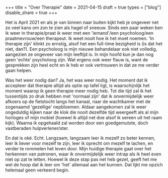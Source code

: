 +++
title = "Over Therapie"
date = 2021-04-15
draft = true
types = ["blog"]
disable_share = true
+++

Het is April 2021 en als je van binnen naar buiten kijkt heb je ongeveer net zo veel kans om zon te zien als hagel of sneeuw. Sinds een paar weken ben ik weer in therapie/praat ik weer met een 'iemand'/een psycholoog/een praatmevrouw/een therapeut. Ik weet nooit hoe ik het moet noemen. 'In therapie zijn' klinkt zo ernstig, alsof het een full-time bezigheid is (is dat het niet, dan?). Een psycholoog is mijn nieuwe behandelaar ook niet volledig, aangezien ze ongeveer van mijn leeftijd is. In mijn hoofd kun je dan nog geen 'echte' psycholoog zijn. Wat ergens ook weer flauw is, want de gesprekken zijn heel echt en ik heb er ook vertrouwen in dat ze me verder gaan helpen.

Was het weer nodig dan? Ja, het was weer nodig. Het moment dat ik accepteer dat therapie altijd als optie op tafel ligt, is waarschijnlijk het moment waarop ik geen therapie meer nodig heb. Tot die tijd zal ik het tussentijds zo druk hebben met 'normaal zijn' dat ik onvermijdelijk weer afkoers op de fietstocht langs het kanaal, naar de wachtkamer met de zogenaamd 'gezellige' nepbloemen. Aldaar aangekomen zal ik weer ongeduldig kijken naar de klok die nooit dezelfde tijd weergeeft als al mijn horloges of mijn mobiel (hoewel ik altijd net doe alsof ik sereen uit het raam kijk). Waarna ik opgehaald zal worden door een goedgemutste, doch vastberaden hulpverlener/ster. 

En dat is oké. Echt. Langzaam, langzaam leer ik mezelf zo beter kennen, leer ik liever voor mezelf te zijn, leer ik oprecht om mezelf te lachen, en verder te rommelen het leven door. Mijn huidige therapie gaat over het herkennen van patronen, waar ik onvermijdelijk weer intrap als ik heel even niet op zat te letten. Hoewel ik deze stap pas net heb gezet, geeft het me wel de hoop dat ik leer om 'het' allemaal aan het kunnen. Dat lijkt me opzich helemaal geen verkeerd begin.
